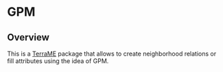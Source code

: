 # GPM
## Overview
This is a [TerraME](http://terrame.org) package that allows to create neighborhood relations or fill attributes using the idea of GPM.
